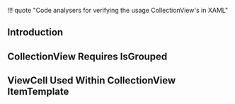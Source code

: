 !!! quote "Code analysers for verifying the usage CollectionView's in XAML"

## Introduction

## CollectionView Requires IsGrouped

## ViewCell Used Within CollectionView ItemTemplate
